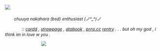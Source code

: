 ![](https://file.garden/Zu45dkPYuzlvwhxX/Untitled156_20250119194524.png)

<h6>ㅤ  ㅤchuuya nakahara (bsd) enthusiast (⁠ノ⁠^⁠_⁠^⁠)⁠ノ

ㅤ ㅤㅤㅤ:: [cardd](https://chuuyyaa.carrd.co/) , [strawpage](https://chuuyaglazer.straw.page) , [atabook](https://uponthetaintedsorrow.atabook.org/) , [prns.cc](https://pronouns.cc/@uponthetaintedsorrow) [rentry](https://rentry.co/chuuyaglazer) . . . but oh my god , i think im in love w you .

ㅤㅤㅤㅤㅤㅤㅤㅤㅤ
![](https://64.media.tumblr.com/adc41eee444ca1110be348ff9a28a42a/0e895e80e87c3539-47/s500x750/a121e0a0404b1e2d6ae81af1cdb076785ec95da7.gif)
